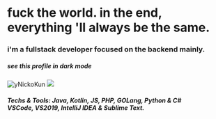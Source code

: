 <h1>fuck the world. in the end, everything 'll always be the same.</h1>
<h3>i'm a fullstack developer focused on the backend mainly.</h3>
<h5>see this profile in dark mode</h5>
<a><img src="https://github-readme-stats.vercel.app/api?username=destroyednicko&show_icons=true&theme=material-palenight&count_private=true" alt="yNickoKun"/> <img src="https://github-readme-stats.vercel.app/api/top-langs/?username=destroyednicko&langs_count=8&hide=batchfile&layout=compact&theme=material-palenight"/></a>
<h5>Techs & Tools:
Java, Kotlin, JS, PHP, GOLang, Python & C#<br>
VSCode, VS2019, IntelliJ IDEA & Sublime Text.
</h5>
